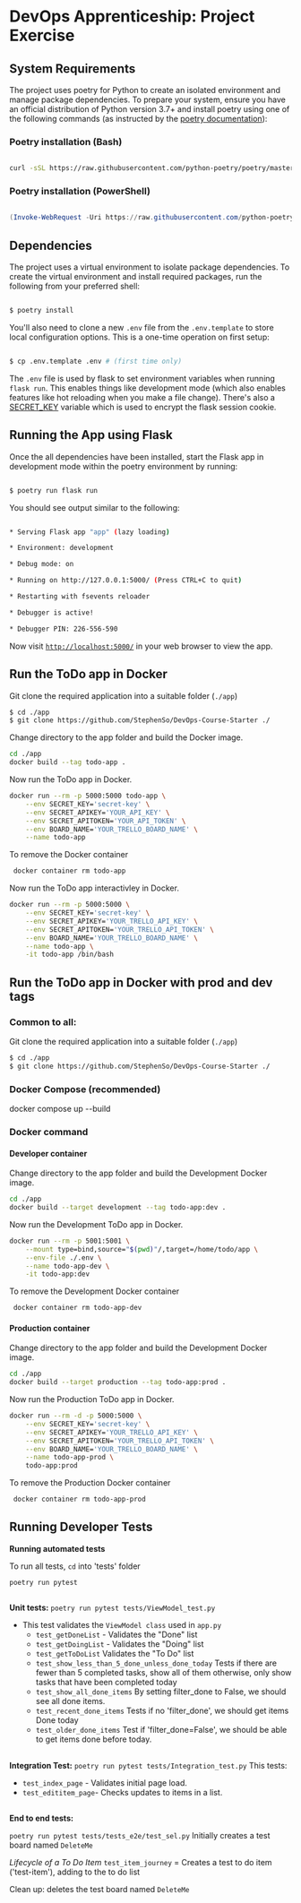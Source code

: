 # DevOps Apprenticeship: Project Exercise

## System Requirements

The project uses poetry for Python to create an isolated environment and manage package dependencies. To prepare your system, ensure you have an official distribution of Python version 3.7+ and install poetry using one of the following commands (as instructed by the [poetry documentation](https://python-poetry.org/docs/#system-requirements)):

### Poetry installation (Bash)
```bash

curl -sSL https://raw.githubusercontent.com/python-poetry/poetry/master/get-poetry.py | python

```
 ### Poetry installation (PowerShell)
 
```powershell

(Invoke-WebRequest -Uri https://raw.githubusercontent.com/python-poetry/poetry/master/get-poetry.py -UseBasicParsing).Content | python

```
## Dependencies
  

The project uses a virtual environment to isolate package dependencies. To create the virtual environment and install required packages, run the following from your preferred shell:
 
```bash

$ poetry install

```
You'll also need to clone a new `.env` file from the `.env.template` to store local configuration options. This is a one-time operation on first setup:

```bash

$ cp .env.template .env # (first time only)

``` 


The `.env` file is used by flask to set environment variables when running `flask run`. This enables things like development mode (which also enables features like hot reloading when you make a file change). There's also a [SECRET_KEY](https://flask.palletsprojects.com/en/1.1.x/config/#SECRET_KEY) variable which is used to encrypt the flask session cookie.
  

## Running the App using Flask

  

Once the all dependencies have been installed, start the Flask app in development mode within the poetry environment by running:

```bash

$ poetry run flask run

```
You should see output similar to the following:

```bash

* Serving Flask app "app" (lazy loading)

* Environment: development

* Debug mode: on

* Running on http://127.0.0.1:5000/ (Press CTRL+C to quit)

* Restarting with fsevents reloader

* Debugger is active!

* Debugger PIN: 226-556-590

```

Now visit [`http://localhost:5000/`](http://localhost:5000/) in your web browser to view the app.

## Run the ToDo app in Docker

Git clone the required application into a suitable folder (`./app`)
```bash
$ cd ./app
$ git clone https://github.com/StephenSo/DevOps-Course-Starter ./
```

Change directory to the app folder and build the Docker image.
```bash
cd ./app
docker build --tag todo-app .
```
Now run the ToDo app in Docker.
```bash
docker run --rm -p 5000:5000 todo-app \
    --env SECRET_KEY='secret-key' \
    --env SECRET_APIKEY='YOUR_API_KEY' \
    --env SECRET_APITOKEN='YOUR_API_TOKEN' \
    --env BOARD_NAME='YOUR_TRELLO_BOARD_NAME' \
    --name todo-app 

```

To remove the Docker container
```bash
 docker container rm todo-app
 ```

Now run the ToDo app interactivley in Docker.
```bash
docker run --rm -p 5000:5000 \
    --env SECRET_KEY='secret-key' \
    --env SECRET_APIKEY='YOUR_TRELLO_API_KEY' \
    --env SECRET_APITOKEN='YOUR_TRELLO_API_TOKEN' \
    --env BOARD_NAME='YOUR_TRELLO_BOARD_NAME' \
    --name todo-app \
    -it todo-app /bin/bash
```

## Run the ToDo app in Docker with prod and dev tags

### Common to all:
Git clone the required application into a suitable folder (`./app`)
```bash
$ cd ./app
$ git clone https://github.com/StephenSo/DevOps-Course-Starter ./
```

### Docker Compose (recommended)

docker compose up --build

### Docker command

#### Developer container

Change directory to the app folder and build the Development Docker image.
```bash
cd ./app
docker build --target development --tag todo-app:dev .
```

Now run the Development ToDo app in Docker.
```bash
docker run --rm -p 5001:5001 \
	--mount type=bind,source="$(pwd)"/,target=/home/todo/app \
	--env-file ./.env \
	--name todo-app-dev \
	-it todo-app:dev
```

To remove the Development Docker container
```bash
 docker container rm todo-app-dev
 ```

#### Production container

Change directory to the app folder and build the Development Docker image.
```bash
cd ./app
docker build --target production --tag todo-app:prod .
```

Now run the Production ToDo app in Docker.
```bash
docker run --rm -d -p 5000:5000 \
	--env SECRET_KEY='secret-key' \
	--env SECRET_APIKEY='YOUR_TRELLO_API_KEY' \
	--env SECRET_APITOKEN='YOUR_TRELLO_API_TOKEN' \
	--env BOARD_NAME='YOUR_TRELLO_BOARD_NAME' \
	--name todo-app-prod \
	todo-app:prod
```

To remove the Production Docker container
```bash
 docker container rm todo-app-prod
 ```



## Running Developer Tests 

**Running automated tests**

To run all tests, `cd` into 'tests' folder

`poetry run pytest`
##
**Unit tests:** 
`poetry run pytest tests/ViewModel_test.py`

 - This test validates the `ViewModel class` used in `app.py`
	 - `test_getDoneList` - Validates the "Done" list
	 - `test_getDoingList` - Validates the "Doing" list
	 - `test_getToDoList` Validates the "To Do" list 
	 - `test_show_less_than_5_done_unless_done_today` Tests if there are fewer than 5 completed tasks, show all of them otherwise, only show tasks that have been completed today
	 - `test_show_all_done_items` By setting filter_done to False, we should see all done items.
	 - `test_recent_done_items` Tests if no 'filter_done', we should get items Done today
	 - `test_older_done_items` Test if 'filter_done=False', we should be able to get items done before today.

##

**Integration Test:**
 `poetry run pytest tests/Integration_test.py`
 This tests:
 - `test_index_page` - Validates initial page load. 
 - `test_edititem_page`- Checks updates to items in a list.

##
**End to end tests:**

`poetry run pytest tests/tests_e2e/test_sel.py`
Initially creates a test board named `DeleteMe`

*Lifecycle of a To Do Item*
`test_item_journey` = Creates a test to do item ('test-item'), adding to the to do list

Clean up: deletes the test board named `DeleteMe`
